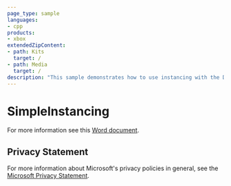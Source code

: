 ```yaml
---
page_type: sample
languages:
- cpp
products:
- xbox
extendedZipContent:
- path: Kits
  target: /
- path: Media
  target: /
description: "This sample demonstrates how to use instancing with the Direct3D 11 API on Xbox One."
---
```


# SimpleInstancing

For more information see this [Word document](https://github.com/microsoft/Xbox-ATG-Samples/blob/master/XDKSamples/IntroGraphics/SimpleInstancing/Readme.docx).

## Privacy Statement

For more information about Microsoft's privacy policies in general, see the [Microsoft Privacy Statement](https://privacy.microsoft.com/en-us/privacystatement/).
